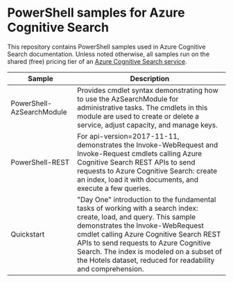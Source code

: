 # PowerShell samples for Azure Cognitive Search

This repository contains PowerShell samples used in Azure Cognitive Search documentation. Unless noted otherwise, all samples run on the shared (free) pricing tier of an [Azure Cognitive Search service](https://learn.microsoft.com/azure/search/search-create-service-portal).

| Sample | Description |
|--------|-------------|
| PowerShell-AzSearchModule | Provides cmdlet syntax demonstrating how to use the AzSearchModule for administrative tasks. The cmdlets in this module are used to create or delete a service, adjust capacity, and manage keys. |
| PowerShell-REST | For api-version=2017-11-11, demonstrates the Invoke-WebRequest and Invoke-Request cmdlets calling Azure Cognitive Search REST APIs to send requests to Azure Cognitive Search: create an index, load it with documents, and execute a few queries.  |
| Quickstart | "Day One" introduction to the fundamental tasks of working with a search index: create, load, and query. This sample demonstrates the Invoke-WebRequest cmdlet calling Azure Cognitive Search REST APIs to send requests to Azure Cognitive Search. The index is modeled on a subset of the Hotels dataset, reduced for readability and comprehension. |
